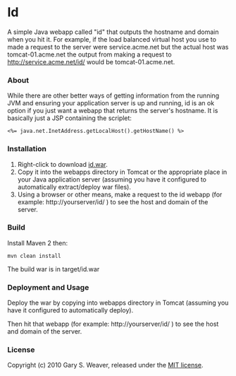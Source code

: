 Id
=====

A simple Java webapp called "id" that outputs the hostname and domain when you hit it. For example, if the load balanced virtual host you use to made a request to the server were service.acme.net but the actual host was tomcat-01.acme.net the output from making a request to http://service.acme.net/id/ would be tomcat-01.acme.net.

### About

While there are other better ways of getting information from the running JVM and ensuring your application server is up and running, id is an ok option if you just want a webapp that returns the server's hostname. It is basically just a JSP containing the scriplet:

    <%= java.net.InetAddress.getLocalHost().getHostName() %>

### Installation

1. Right-click to download [id.war][war].
2. Copy it into the webapps directory in Tomcat or the appropriate place in your Java application server (assuming you have it configured to automatically extract/deploy war files).
3. Using a browser or other means, make a request to the id webapp (for example: http://yourserver/id/ ) to see the host and domain of the server.

### Build

Install Maven 2 then:

    mvn clean install
    
The build war is in target/id.war

### Deployment and Usage

Deploy the war by copying into webapps directory in Tomcat (assuming you have it configured to automatically deploy).

Then hit that webapp (for example: http://yourserver/id/ ) to see the host and domain of the server.

### License

Copyright (c) 2010 Gary S. Weaver, released under the [MIT license][lic].

[war]: https://github.com/garysweaver/id/raw/master/dist/id.war
[lic]: http://github.com/garysweaver/id/blob/master/LICENSE
